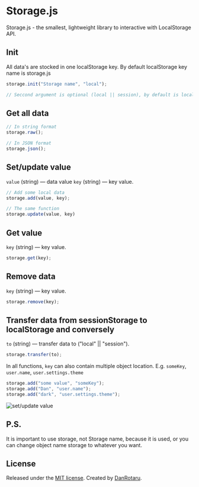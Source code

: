 # Storage.js
Storage.js - the smallest, lightweight library to interactive with LocalStorage API.

## Init
All data's are stocked in one localStorage key. By default localStorage key name is storage.js
```javascript
storage.init("Storage name", "local");

// Seccond argument is optional (local || session), by default is local
```

## Get all data
```javascript
// In string format
storage.raw();

// In JSON format
storage.json();
```
## Set/update value
`value` (string) &mdash; data value
`key` (string) &mdash; key value.
```javascript
// Add some local data
storage.add(value, key);

// The same function
storage.update(value, key)
```

## Get value
`key` (string) &mdash; key value.
```javascript
storage.get(key);
```
## Remove data
`key` (string) &mdash; key value.
```javascript
storage.remove(key);
```
## Transfer data from sessionStorage to localStorage and conversely
`to` (string) &mdash; transfer data to ("local" || "session").
```javascript
storage.transfer(to);
```
In all functions, `key` can also contain multiple object location.
E.g. `someKey`, `user.name`, `user.settings.theme`
```javascript
storage.add("some value", "someKey");
storage.add("Dan", "user.name");
storage.add("dark", "user.settings.theme");
```
![set/update value](https://i.ibb.co/S6YPSK7/image.png)

## P.S.
It is important to use storage, not Storage name, because it is used, or you can change object name storage to whatever you want.
## License
Released under the [MIT license](http://www.opensource.org/licenses/MIT).
Created by [DanRotaru](https://t.me/danrotaru).
